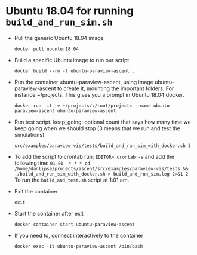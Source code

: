 Ubuntu 18.04 for running `build_and_run_sim.sh`
=========================================================

- Pull the generic Ubuntu 18.04 image

  `docker pull ubuntu:18.04`

- Build a specific Ubuntu image to run our script

  `docker build --rm -t ubuntu-paraview-ascent .`

- Run the container ubuntu-paraview-ascent, using image ubuntu-paraview-ascent to
  create it, mounting the important folders. For instance ~/projects. This gives
  you a prompt in Ubuntu 18.04 docker.

  `docker run -it -v ~/projects/:/root/projects --name ubuntu-paraview-ascent ubuntu-paraview-ascent`

- Run test script. keep_going: optional count that says how many time
  we keep going when we should stop (3 means that we run and test the
  simulations)

  `src/examples/paraview-vis/tests/build_and_run_sim_with_docker.sh 3`
  
- To add the script to crontab run:
  `EDITOR= crontab -e` and add the following line:
  `01 01  * * * cd /home/danlipsa/projects/ascent/src/examples/paraview-vis/tests && ./build_and_run_sim_with_docker.sh > build_and_run_sim.log 2>&1 2`
  To run the `build_and_test.sh` script at 1:01 am.

- Exit the container

  `exit`

- Start the container after exit

  `docker container start ubuntu-paraview-ascent`

- If you need to, connect interactively to the container

  `docker exec -it ubuntu-paraview-ascent /bin/bash`
